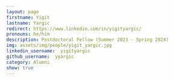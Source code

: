```yaml
---
layout: page
firstname: Yigit
lastname: Yargic
redirect: https://www.linkedin.com/in/yigityargic/
pronouns: he/him
description: Postdoctoral Fellow (Summer 2023 - Spring 2024)
img: assets/img/people/yigit_yargic.jpg
linkedin_username:  yigityargic
github_username:  yyargic
category: Alumni
show: true
---
```


